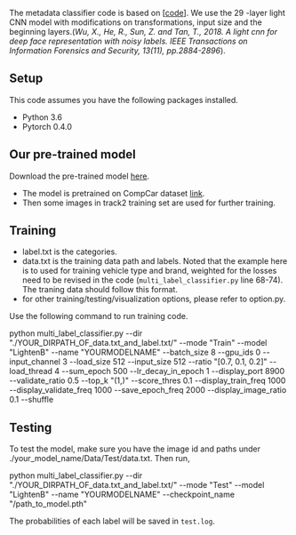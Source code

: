 The metadata classifier code is based on \[[code](https://github.com/pangwong/pytorch-multi-label-classifier)\]. We use the 29 -layer light CNN model with modifications on transformations, input size and the beginning layers.(*Wu, X., He, R., Sun, Z. and Tan, T., 2018. A light cnn for deep face representation with noisy labels. IEEE Transactions on Information Forensics and Security, 13(11), pp.2884-2896*).

## Setup

This code assumes you have the following packages installed.
- Python 3.6
- Pytorch 0.4.0

## Our pre-trained model

Download the pre-trained model [here](https://drive.google.com/file/d/1Y5PImJhJ52G0phvQzSgIuh7-1RKrxfF7/view?usp=sharing).
- The model is pretrained on CompCar dataset [link](http://mmlab.ie.cuhk.edu.hk/datasets/comp_cars/index.html).
- Then some images in track2 training set are used for further training. 

## Training

- label.txt is the categories.
- data.txt is the training data path and labels. Noted that the example here is to used for training vehicle type and brand, weighted for the losses need to be revised in the code (`multi_label_classifier.py` line 68-74). The traning data should follow this format.
- for other training/testing/visualization options, please refer to option.py.

Use the following command to run training code.

python multi_label_classifier.py --dir "./YOUR_DIRPATH_OF_data.txt_and_label.txt/" --mode "Train" --model "LightenB" --name "YOURMODELNAME" --batch_size 8 --gpu_ids 0 --input_channel 3 --load_size 512 --input_size 512 --ratio "[0.7, 0.1, 0.2]" --load_thread 4 --sum_epoch 500 --lr_decay_in_epoch 1 --display_port 8900 --validate_ratio 0.5 --top_k "(1,)" --score_thres 0.1 --display_train_freq 1000 --display_validate_freq 1000 --save_epoch_freq 2000  --display_image_ratio 0.1 --shuffle 


## Testing

To test the model, make sure you have the image id and paths under ./your_model_name/Data/Test/data.txt. Then run, 

python multi_label_classifier.py --dir "./YOUR_DIRPATH_OF_data.txt_and_label.txt/" --mode "Test" --model "LightenB" --name "YOURMODELNAME"  --checkpoint_name "/path_to_model.pth"


The probabilities of each label will be saved in `test.log`.


